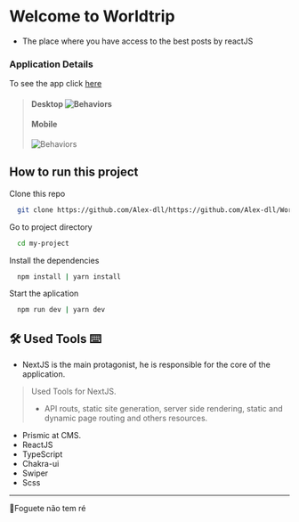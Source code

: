 

# Welcome to Worldtrip

- The place where you have access to the best posts by reactJS


### Application Details

To see the app click [here](https://world-trip-ncupuzn1e-alex-dll.vercel.app/)

> #### Desktop ![Behaviors](https://github.com/Alex-dll/WorldTrip/blob/master/public/DesktopWorld.gif?raw=true)
> #### Mobile 
> ![Behaviors](https://github.com/Alex-dll/WorldTrip/blob/master/public/mobile.gif?raw=true)



## How to run this project
	
Clone this repo
```bash
  git clone https://github.com/Alex-dll/https://github.com/Alex-dll/WorldTrip
```

Go to project directory

```bash
  cd my-project
```

Install the dependencies

```bash
  npm install | yarn install
```

Start the aplication

```bash
  npm run dev | yarn dev
```


## 🛠 Used Tools ⌨
-  NextJS is the main protagonist, he is responsible for the core of the application.
> Used Tools for NextJS.
> - API routs, static site generation, server side rendering, static and dynamic page routing and others resources.
- Prismic at CMS.
- ReactJS
- TypeScript
- Chakra-ui
- Swiper
- Scss
----------

🚀Foguete não tem ré
